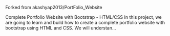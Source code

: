 Forked from akashyap2013/PortFolio_Website

Complete Portfolio Website with Bootstrap - HTML/CSS In this project, we are going to learn and build how to create a complete portfolio website with bootstrap using HTML and CSS. We will understan…
